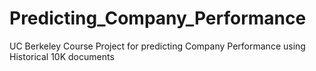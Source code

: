 # Predicting_Company_Performance
UC Berkeley Course Project for predicting Company Performance using Historical 10K documents
